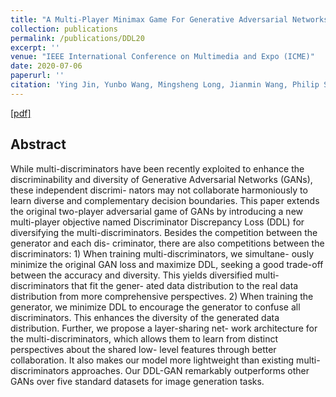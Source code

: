 ```yaml
---
title: "A Multi-Player Minimax Game For Generative Adversarial Networks"
collection: publications
permalink: /publications/DDL20
excerpt: ''
venue: "IEEE International Conference on Multimedia and Expo (ICME)"
date: 2020-07-06
paperurl: ''
citation: 'Ying Jin, Yunbo Wang, Mingsheng Long, Jianmin Wang, Philip S. Yu, Jiaguang Sun. &quot;A Multi-Player Minimax Game For Generative Adversarial Networks&quot;.<i>IEEE International Conference on Multimedia and Expo</i> <b>ICME 2020</b>.'
---
```


[[pdf]](http://ise.thss.tsinghua.edu.cn/~mlong/doc/multiplayer-gan-icme20.pdf)

## Abstract
While multi-discriminators have been recently exploited to enhance the discriminability and diversity of Generative Adversarial Networks (GANs), these independent discrimi- nators may not collaborate harmoniously to learn diverse and complementary decision boundaries. This paper extends the original two-player adversarial game of GANs by introducing a new multi-player objective named Discriminator Discrepancy Loss (DDL) for diversifying the multi-discriminators. Besides the competition between the generator and each dis- criminator, there are also competitions between the discriminators: 1) When training multi-discriminators, we simultane- ously minimize the original GAN loss and maximize DDL, seeking a good trade-off between the accuracy and diversity. This yields diversified multi-discriminators that fit the gener- ated data distribution to the real data distribution from more comprehensive perspectives. 2) When training the generator, we minimize DDL to encourage the generator to confuse all discriminators. This enhances the diversity of the generated data distribution. Further, we propose a layer-sharing net- work architecture for the multi-discriminators, which allows them to learn from distinct perspectives about the shared low- level features through better collaboration. It also makes our model more lightweight than existing multi-discriminators approaches. Our DDL-GAN remarkably outperforms other GANs over five standard datasets for image generation tasks.